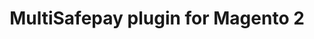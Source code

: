 ---
title: "MultiSafepay plugin for Magento 2"
breadcrumb_title: "Magento 2"
github_url : "https://github.com/MultiSafepay/Magento2Msp"
download_url : "https://github.com/MultiSafepay/Magento2Msp/releases/download/1.7.1/Plugin_Magento2_1.7.1.zip"
changelog_url : "."
manual: "."
faq: "."
layout: 'single'
newsletter : "Magento 2"
meta_title: "Magento 2 plugin integration - MultiSafepay Documentation Center"		
meta_description: "In the MultiSafepay Documentation Center all relevant information regarding our Plugins and API. As well as Support pages for Payment Method, Tools and General Questions. You can also find the contact details of our Support Team and Integration Team."
description : "Easily integrate MultiSafepay payment solutions into your Magento 2 webshop with the free and completely new MultiSafepay Magento 2 plugin. Our Magento 2 plugin is professionally supported by a certified Magento 2 Solution Specialist and receives regular updates to support the latest features provided by Magento and MultiSafepay."
logo: "/logo/Plugins/Magento_2.svg"
magento_image: "middle_solution_specialist_m2.png"
magento_image_alt : "Magento 2 Solution Specialist"
changelog: /integrations/magento2/changelog/
---